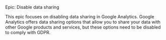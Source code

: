 Epic: Disable data sharing


This epic focuses on disabling data sharing in Google Analytics. Google Analytics offers data sharing options that allow you to share your data with other Google products and services, but these options need to be disabled to comply with GDPR.
